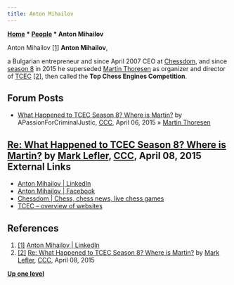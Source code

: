 ```yaml
---
title: Anton Mihailov
---
```

**[Home](Home "Home") * [People](People "People") * Anton Mihailov**

[](https://www.linkedin.com/in/anton-mihailov-05721054/) Anton Mihailov <a id="cite-note-1" href="#cite-ref-1">[1]</a>
**Anton Mihailov**,

a Bulgarian entrepreneur and since April 2007 CEO at [Chessdom](index.php?title=Chessdom&action=edit&redlink=1 "Chessdom (page does not exist)"), and since [season 8](TCEC_Season_8 "TCEC Season 8") in 2015 he superseded [Martin Thoresen](Martin_Thoresen "Martin Thoresen") as organizer and director of [TCEC](TCEC "TCEC") <a id="cite-note-2" href="#cite-ref-2">[2]</a>, then called the **Top Chess Engines Competition**.

## Forum Posts

- [What Happened to TCEC Season 8? Where is Martin?](http://www.talkchess.com/forum3/viewtopic.php?f=6&t=55915) by APassionForCriminalJustic, [CCC](CCC "CCC"), April 06, 2015 » [Martin Thoresen](Martin_Thoresen "Martin Thoresen")

## [Re: What Happened to TCEC Season 8? Where is Martin?](http://www.talkchess.com/forum3/viewtopic.php?f=6&t=55915&start=17) by [Mark Lefler](Mark_Lefler "Mark Lefler"), [CCC](CCC "CCC"), April 08, 2015 External Links

- [Anton Mihailov | LinkedIn](https://www.linkedin.com/in/anton-mihailov-05721054/)
- [Anton Mihailov | Facebook](https://www.facebook.com/anton.mihailov.775)
- [Chessdom | Chess, chess news, live chess games](http://www.chessdom.com/)
- [TCEC – overview of websites](https://chessdom.org/)

## References

1. <a id="cite-ref-1" href="#cite-note-1">[1]</a> [Anton Mihailov | LinkedIn](https://www.linkedin.com/in/anton-mihailov-05721054/)
1. <a id="cite-ref-2" href="#cite-note-2">[2]</a> [Re: What Happened to TCEC Season 8? Where is Martin?](http://www.talkchess.com/forum3/viewtopic.php?f=6&t=55915&start=17) by [Mark Lefler](Mark_Lefler "Mark Lefler"), [CCC](CCC "CCC"), April 08, 2015

**[Up one level](People "People")**

